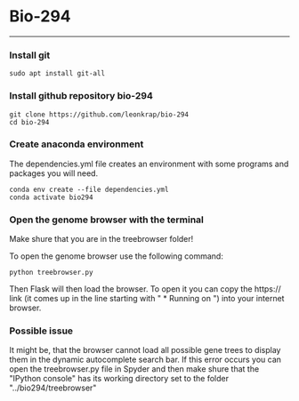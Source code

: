 # Bio-294
---

### Install git

```
sudo apt install git-all
```
### Install github repository bio-294

```
git clone https://github.com/leonkrap/bio-294 
cd bio-294
```

   
### Create anaconda environment
The dependencies.yml file creates an environment with some programs and packages you will need.
```
conda env create --file dependencies.yml
conda activate bio294
```
   
### Open the genome browser with the terminal
Make shure that you are in the treebrowser folder!

To open the genome browser use the following command:
```
python treebrowser.py
```
Then Flask will then load the browser. To open it you can copy the https:// link (it comes up in the line starting with " * Running on ") into your internet browser.

### Possible issue
It might be, that the browser cannot load all possible gene trees to display them in the dynamic autocomplete search bar. If this error occurs you can open the treebrowser.py file in Spyder and then make shure that the "IPython console" has its working directory set to the folder "../bio294/treebrowser" 
